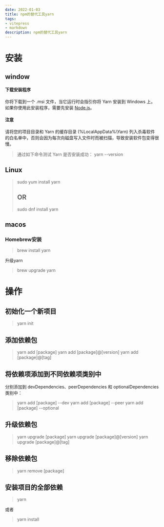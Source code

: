```yaml
---
date: 2022-01-03
title: npm的替代工具yarn
tags:
- vitepress
- markdown
description: npm的替代工具yarn
---
```



# 安装
## window
#### 下载安装程序
你将下载到一个 .msi 文件，当它运行时会指引你将 Yarn 安装到 Windows 上。
如果你使用此安装程序，需要先安装 [Node.js](https://nodejs.org/)。
#### 注意
请将您的项目目录和 Yarn 的缓存目录 (%LocalAppData%\Yarn) 列入杀毒软件的白名单中，否则会因为每次向磁盘写入文件时而被扫描，导致安装软件包变得很慢。


> 通过如下命令测试 Yarn 是否安装成功：
yarn --version

## Linux
> sudo yum install yarn
> ## OR
> sudo dnf install yarn 



## macos
### Homebrew安装
> brew install yarn 

升级yarn
> brew upgrade yarn

# 操作
## 初始化一个新项目
> yarn init 

## 添加依赖包
> yarn add [package] 
> yarn add [package]@[version]
>  yarn add [package]@[tag]

## 将依赖项添加到不同依赖项类别中
分别添加到 devDependencies、peerDependencies 和 optionalDependencies 类别中：
> yarn add [package] --dev 
> yarn add [package] --peer 
> yarn add [package] --optional 

## 升级依赖包
> yarn upgrade [package] 
> yarn upgrade [package]@[version] 
> yarn upgrade [package]@[tag] 

## 移除依赖包
> yarn remove [package] 

## 安装项目的全部依赖
> yarn

或者
> yarn install


